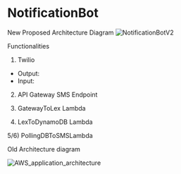 # NotificationBot

New Proposed Architecture Diagram
![NotificationBotV2](https://user-images.githubusercontent.com/16285362/120752021-ca7d3b80-c4bd-11eb-8aca-5cdad4fbed19.png)

Functionalities

1) Twilio
* Output:
* Input:

2) API Gateway SMS Endpoint

3) GatewayToLex Lambda

4) LexToDynamoDB Lambda

5/6) PollingDBToSMSLambda


Old Architecture diagram 


![AWS_application_architecture](https://user-images.githubusercontent.com/16285362/118759088-2fc9ff00-b825-11eb-93f8-58f6d94170f5.jpg)



